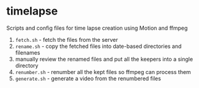# timelapse
Scripts and config files for time lapse creation using Motion and ffmpeg

1. `fetch.sh` - fetch the files from the server
2. `rename.sh` - copy the fetched files into date-based directories and filenames
3. manually review the renamed files and put all the keepers into a single directory
4. `renumber.sh` - renumber all the kept files so ffmpeg can process them
5. `generate.sh` - generate a video from the renumbered files

